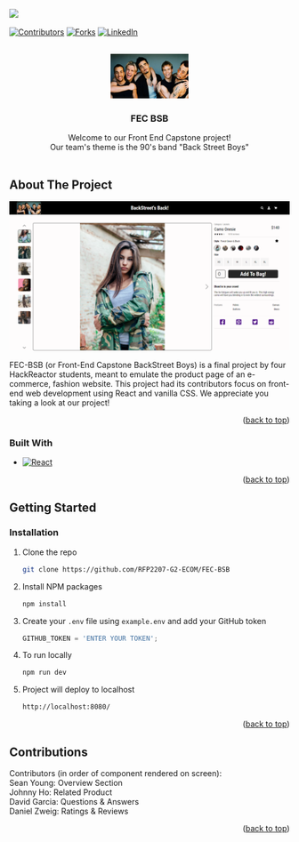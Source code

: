 <!-- Improved compatibility of back to top link: See: https://github.com/othneildrew/Best-README-Template/pull/73 -->
<a name="readme-top"></a>
<a href="https://github.com/RFP2207-G2-ECOM/FEC-BSB/graphs/contributors">
  <img src="https://contrib.rocks/image?repo=RFP2207-G2-ECOM/FEC-BSB" />
</a>
<!--
*** Thanks for checking out the Best-README-Template. If you have a suggestion
*** that would make this better, please fork the repo and create a pull request
*** or simply open an issue with the tag "enhancement".
*** Don't forget to give the project a star!
*** Thanks again! Now go create something AMAZING! :D
-->



<!-- PROJECT SHIELDS -->
<!--
*** I'm using markdown "reference style" links for readability.
*** Reference links are enclosed in brackets [ ] instead of parentheses ( ).
*** See the bottom of this document for the declaration of the reference variables
*** for contributors-url, forks-url, etc. This is an optional, concise syntax you may use.
*** https://www.markdownguide.org/basic-syntax/#reference-style-links
-->
[![Contributors][contributors-shield]][contributors-url]
[![Forks][forks-shield]][forks-url]
[![LinkedIn][linkedin-shield]][linkedin-url]



<!-- PROJECT LOGO -->
<br />
<div align="center">
  <a href="https://github.com/github_username/repo_name">
    <img src="images/logo.jpg" alt="Logo" width="140" height="80">
  </a>

<h3 align="center">FEC BSB</h3>

  <p align="center">
    Welcome to our Front End Capstone project!
    <br />
    Our team's theme is the 90's band "Back Street Boys"
    <br />
    <br />
  </p>
</div>

<!-- ABOUT THE PROJECT -->
## About The Project

[![Product Name Screen Shot][product-screenshot]](https://example.com)

FEC-BSB (or Front-End Capstone BackStreet Boys) is a final project by four HackReactor students, meant to emulate the product page of an e-commerce, fashion website. This project had its contributors focus on front-end web development using React and vanilla CSS. We appreciate you taking a look at our project!

<p align="right">(<a href="#readme-top">back to top</a>)</p>



### Built With

* [![React][React.js]][React-url]

<p align="right">(<a href="#readme-top">back to top</a>)</p>



<!-- GETTING STARTED -->
## Getting Started

### Installation

1. Clone the repo
   ```sh
   git clone https://github.com/RFP2207-G2-ECOM/FEC-BSB
   ```
2. Install NPM packages
   ```sh
   npm install
   ```
3. Create your `.env` file using `example.env` and add your GitHub token
   ```js
   GITHUB_TOKEN = 'ENTER YOUR TOKEN';
   ```
4. To run locally
   ```sh
   npm run dev
   ```
5. Project will deploy to localhost
   ```sh
   http://localhost:8080/
   ```
   
<p align="right">(<a href="#readme-top">back to top</a>)</p>

<!-- CONTRIBUTING -->
## Contributions

Contributors (in order of component rendered on screen):
<br />
Sean Young: Overview Section
<br />
Johnny Ho: Related Product
<br />
David Garcia: Questions & Answers
<br />
Daniel Zweig: Ratings & Reviews

<p align="right">(<a href="#readme-top">back to top</a>)</p>


<!-- MARKDOWN LINKS & IMAGES -->
<!-- https://www.markdownguide.org/basic-syntax/#reference-style-links -->
[contributors-shield]: https://img.shields.io/github/contributors/github_username/repo_name.svg?style=for-the-badge
[contributors-url]: https://github.com/RFP2207-G2-ECOM/FEC-BSB/graphs/contributors
[forks-shield]: https://img.shields.io/github/forks/github_username/repo_name.svg?style=for-the-badge
[forks-url]: https://github.com/github_username/repo_name/network/members
[stars-shield]: https://img.shields.io/github/stars/github_username/repo_name.svg?style=for-the-badge
[stars-url]: https://github.com/github_username/repo_name/stargazers
[issues-shield]: https://img.shields.io/github/issues/github_username/repo_name.svg?style=for-the-badge
[issues-url]: https://github.com/github_username/repo_name/issues
[license-shield]: https://img.shields.io/github/license/github_username/repo_name.svg?style=for-the-badge
[license-url]: https://github.com/github_username/repo_name/blob/master/LICENSE.txt
[linkedin-shield]: https://img.shields.io/badge/-LinkedIn-black.svg?style=for-the-badge&logo=linkedin&colorB=555
[linkedin-url]: https://linkedin.com/in/linkedin_username
[product-screenshot]: images/screenshot.PNG
[Next.js]: https://img.shields.io/badge/next.js-000000?style=for-the-badge&logo=nextdotjs&logoColor=white
[Next-url]: https://nextjs.org/
[React.js]: https://img.shields.io/badge/React-20232A?style=for-the-badge&logo=react&logoColor=61DAFB
[React-url]: https://reactjs.org/
[Vue.js]: https://img.shields.io/badge/Vue.js-35495E?style=for-the-badge&logo=vuedotjs&logoColor=4FC08D
[Vue-url]: https://vuejs.org/
[Angular.io]: https://img.shields.io/badge/Angular-DD0031?style=for-the-badge&logo=angular&logoColor=white
[Angular-url]: https://angular.io/
[Svelte.dev]: https://img.shields.io/badge/Svelte-4A4A55?style=for-the-badge&logo=svelte&logoColor=FF3E00
[Svelte-url]: https://svelte.dev/
[Laravel.com]: https://img.shields.io/badge/Laravel-FF2D20?style=for-the-badge&logo=laravel&logoColor=white
[Laravel-url]: https://laravel.com
[Bootstrap.com]: https://img.shields.io/badge/Bootstrap-563D7C?style=for-the-badge&logo=bootstrap&logoColor=white
[Bootstrap-url]: https://getbootstrap.com
[JQuery.com]: https://img.shields.io/badge/jQuery-0769AD?style=for-the-badge&logo=jquery&logoColor=white
[JQuery-url]: https://jquery.com
